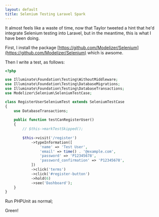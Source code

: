 ```yaml
---
layout: default
title: Selenium Testing Laravel Spark
---
```


It almost feels like a waste of time, now that Taylor tweeted a hint that he'd integrate Selenium testing into Laravel, but in the meantime, this is what I have been doing.

First, I install the package [https://github.com/Modelizer/Selenium](https://github.com/Modelizer/Selenium) which is awsome.

Then I write a test, as follows:

```php
<?php

use Illuminate\Foundation\Testing\WithoutMiddleware;
use Illuminate\Foundation\Testing\DatabaseMigrations;
use Illuminate\Foundation\Testing\DatabaseTransactions;
use Modelizer\Selenium\SeleniumTestCase;

class RegisterUserSeleniumTest extends SeleniumTestCase
{
    use DatabaseTransactions;
    
    public function testCanRegisterUser()
    {
        // $this->markTestSkipped();
        
        $this->visit('/register')
            ->typeInformation([
                'name' => 'Test User',
                'email' => time() . '@example.com',
                'password' => 'P12345678',
                'password_confirmation' => 'P12345678',
            ])
            ->click('terms')
            ->click('#register-button')
            ->hold(6)
            ->see('Dashboard');
    }
}
```

Run PHPUnit as normal;

Green!
